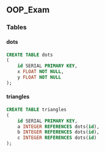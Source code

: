 ## OOP_Exam

### Tables

#### dots
```sql
CREATE TABLE dots
(
    id SERIAL PRIMARY KEY,
    x FLOAT NOT NULL,
    y FLOAT NOT NULL
);
```

#### triangles
```sql
CREATE TABLE triangles
(
    id SERIAL PRIMARY KEY,
    a INTEGER REFERENCES dots(id),
    b INTEGER REFERENCES dots(id),
    c INTEGER REFERENCES dots(id)
);
```
